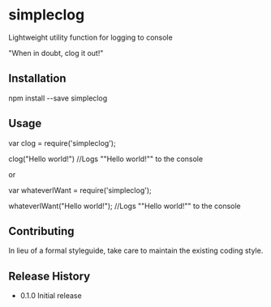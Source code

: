 simpleclog
====
Lightweight utility function for logging to console

"When in doubt, clog it out!"

## Installation

  npm install --save simpleclog


## Usage
  var clog = require('simpleclog');

clog("Hello world!") //Logs ""Hello world!"" to the console

or

var whateverIWant = require('simpleclog');

whateverIWant("Hello world!"); //Logs ""Hello world!"" to the console

## Contributing
  
  In lieu of a formal styleguide, take care to maintain the existing coding style.


## Release History

  * 0.1.0 Initial release
